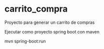 # carrito_compra
Proyecto para generar un carrito de compras


Ejecutar como proyecto spring boot con maven

mvn spring-boot:run 